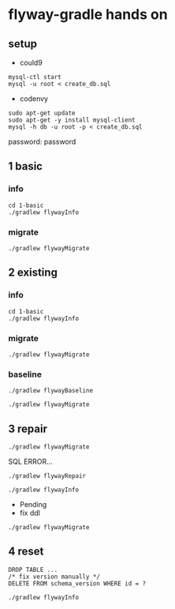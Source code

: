 
# flyway-gradle hands on

## setup

- could9

```
mysql-ctl start
mysql -u root < create_db.sql
```

- codenvy

```
sudo apt-get update
sudo apt-get -y install mysql-client
mysql -h db -u root -p < create_db.sql
```

password: password


## 1 basic

### info

```
cd 1-basic
./gradlew flywayInfo
```

### migrate

```
./gradlew flywayMigrate
```

## 2 existing

### info

```
cd 1-basic
./gradlew flywayInfo
```

### migrate

```
./gradlew flywayMigrate
```

### baseline

```
./gradlew flywayBaseline
```

```
./gradlew flywayMigrate
```

## 3 repair

```
./gradlew flywayMigrate
```

SQL ERROR...

```
./gradlew flywayRepair
```

```
./gradlew flywayInfo
```

- Pending
- fix ddl

```
./gradlew flywayMigrate
```

## 4 reset

```
DROP TABLE ...
/* fix version manually */
DELETE FROM schema_version WHERE id = ?
```

```
./gradlew flywayInfo
```




